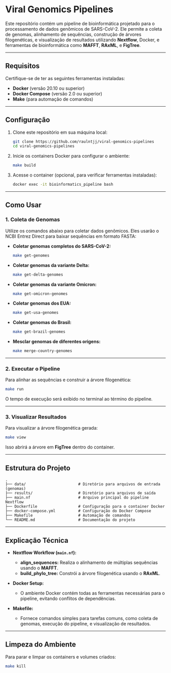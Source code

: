 
# Viral Genomics Pipelines

Este repositório contém um pipeline de bioinformática projetado para o processamento de dados genômicos de SARS-CoV-2. Ele permite a coleta de genomas, alinhamento de sequências, construção de árvores filogenéticas, e visualização de resultados utilizando **Nextflow**, Docker, e ferramentas de bioinformática como **MAFFT**, **RAxML**, e **FigTree**.

---

## **Requisitos**
Certifique-se de ter as seguintes ferramentas instaladas:
- **Docker** (versão 20.10 ou superior)
- **Docker Compose** (versão 2.0 ou superior)
- **Make** (para automação de comandos)

---

## **Configuração**
1. Clone este repositório em sua máquina local:
   ```bash
   git clone https://github.com/raulntjj/viral-genomics-pipelines
   cd viral-genomics-pipelines
   ```

2. Inicie os containers Docker para configurar o ambiente:
   ```bash
   make build
   ```

3. Acesse o container (opcional, para verificar ferramentas instaladas):
   ```bash
   docker exec -it bioinformatics_pipeline bash
   ```

---

## **Como Usar**

### 1. Coleta de Genomas
Utilize os comandos abaixo para coletar dados genômicos. Eles usarão o NCBI Entrez Direct para baixar sequências em formato FASTA:

- **Coletar genomas completos do SARS-CoV-2:**
  ```bash
  make get-genomes
  ```

- **Coletar genomas da variante Delta:**
  ```bash
  make get-delta-genomes
  ```

- **Coletar genomas da variante Omicron:**
  ```bash
  make get-omicron-genomes
  ```

- **Coletar genomas dos EUA:**
  ```bash
  make get-usa-genomes
  ```

- **Coletar genomas do Brasil:**
  ```bash
  make get-brazil-genomes
  ```

- **Mesclar genomas de diferentes origens:**
  ```bash
  make merge-country-genomes
  ```

---

### 2. Executar o Pipeline
Para alinhar as sequências e construir a árvore filogenética:
```bash
make run
```
O tempo de execução será exibido no terminal ao término do pipeline.

---

### 3. Visualizar Resultados
Para visualizar a árvore filogenética gerada:
```bash
make view
```
Isso abrirá a árvore em **FigTree** dentro do container.

---

## **Estrutura do Projeto**

```plaintext
.
├── data/                       # Diretório para arquivos de entrada (genomas)
├── results/                    # Diretório para arquivos de saída
├── main.nf                     # Arquivo principal do pipeline Nextflow
├── Dockerfile                  # Configuração para o container Docker
├── docker-compose.yml          # Configuração do Docker Compose
├── Makefile                    # Automação de comandos
└── README.md                   # Documentação do projeto
```

---

## **Explicação Técnica**

- **Nextflow Workflow (`main.nf`):**
  - **align_sequences:** Realiza o alinhamento de múltiplas sequências usando o **MAFFT**.
  - **build_phylo_tree:** Constrói a árvore filogenética usando o **RAxML**.

- **Docker Setup:**
  - O ambiente Docker contém todas as ferramentas necessárias para o pipeline, evitando conflitos de dependências.

- **Makefile:**
  - Fornece comandos simples para tarefas comuns, como coleta de genomas, execução do pipeline, e visualização de resultados.

---

## **Limpeza do Ambiente**
Para parar e limpar os containers e volumes criados:
```bash
make kill
```
